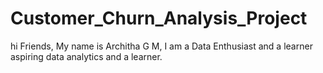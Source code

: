 # Customer_Churn_Analysis_Project
hi Friends, My name is Architha G M, I am a Data Enthusiast and a learner aspiring data analytics and a learner.
